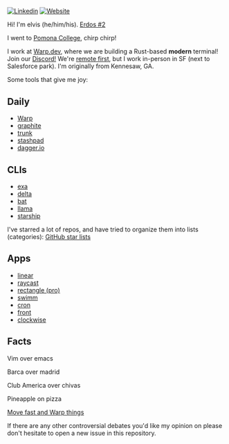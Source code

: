 ## <em></em>

[![Linkedin](https://img.shields.io/badge/-Linkedin-blue?style=flat-square&logo=Linkedin&logoColor=white&link=https://www.linkedin.com/in/elviskahoro/)](https://www.linkedin.com/in/elviskahoro/) 
[![Website](https://img.shields.io/badge/-Website-critical?style=flat-square&logo=AddThis&logoColor=white&link=https://elvis.ai/)](https://elvis.ai/)

Hi! I'm elvis (he/him/his). [Erdos #2](https://pages.pomona.edu/~sg064747/PAPERS/PRBTP.pdf)

I went to [Pomona College](https://www.pomona.edu/dos-search/search-committee), chirp chirp!

I work at [Warp.dev](https://www.warp.dev/careers), where we are building a Rust-based **modern** terminal! Join our [Discord!](https://discord.gg/warpdotdev) We're [remote first](https://warpdev.notion.site/Public-Warp-How-We-Work-b872d41a1da743fca18220a731aeba48), but I work in-person in SF (next to Salesforce park). I'm originally from Kennesaw, GA.

Some tools that give me joy:

## Daily
- [Warp](https://warp.dev)
- [graphite](https://graphite.dev/)
- [trunk](https://trunk.io/)
- [stashpad](https://www.stashpad.com/)
- [dagger.io](https://dagger.io/)

## CLIs
- [exa](https://github.com/ogham/exa)
- [delta](https://github.com/dandavison/delta)
- [bat](https://github.com/sharkdp/bat)
- [llama](https://github.com/antonmedv/llama)
- [starship](https://github.com/starship/starship)

I've starred a lot of repos, and have tried to organize them into lists (categories):
[GitHub star lists](https://github.com/elviskahoro?tab=stars)

## Apps
- [linear](https://linear.app/)
- [raycast](https://www.raycast.com/)
- [rectangle (pro)](https://rectangleapp.com/pro)
- [swimm](https://swimm.io)
- [cron](https://cron.com/)
- [front](https://front.com/)
- [clockwise](https://www.getclockwise.com/)

## Facts

Vim over emacs

Barca over madrid

Club America over chivas

Pineapple on pizza

[Move fast and Warp things](https://www.linkedin.com/in/elviskahoro)

If there are any other controversial debates you'd like my opinion on please don't hesitate to open a new issue in this repository.
